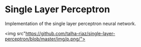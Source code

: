 # Single Layer Perceptron
Implementation of the single layer perceptron neural network. 

<img src"https://github.com/talha-riaz/single-layer-perceptron/blob/master/img/p.png/">
